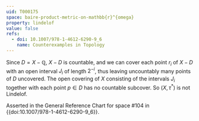 ```yaml
---
uid: T000175
space: baire-product-metric-on-mathbb{r}^{omega}
property: lindelof
value: false
refs:
  - doi: 10.1007/978-1-4612-6290-9_6
    name: Counterexamples in Topology
---
```

Since $D = X - \mathbb{Q}$, $X - D$ is countable, and we can cover each point $r_i$ of $X - D$ with an open interval $J_i$ of length $2^{-i}$, thus leaving uncountably many points of $D$ uncovered. The open covering of $X$ consisting of the intervals $J_i$ together with each point $p \in D$ has no countable subcover. So $(X, \tau^{*})$ is not Lindelof.

Asserted in the General Reference Chart for space #104 in
{{doi:10.1007/978-1-4612-6290-9_6}}.
